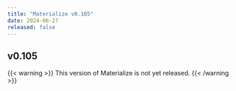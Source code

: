 ```yaml
---
title: "Materialize v0.105"
date: 2024-06-27
released: false
---
```


## v0.105

{{< warning >}}
This version of Materialize is not yet released.
{{< /warning >}}
